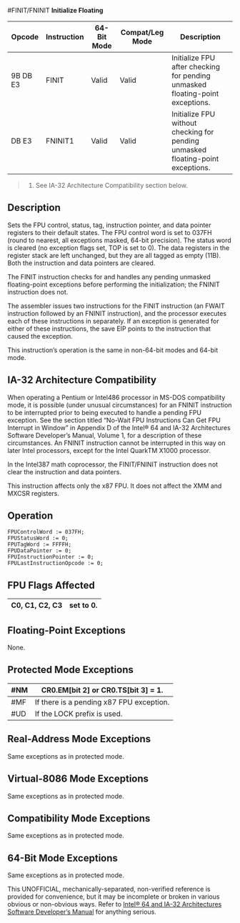 #FINIT/FNINIT
**Initialize Floating**

| Opcode   | Instruction | 64-Bit Mode | Compat/Leg Mode | Description                                                                     |
| -------- | ----------- | ----------- | --------------- | ------------------------------------------------------------------------------- |
| 9B DB E3 | FINIT       | Valid       | Valid           | Initialize FPU after checking for pending unmasked floating-point exceptions.   |
| DB E3    | FNINIT1     | Valid       | Valid           | Initialize FPU without checking for pending unmasked floating-point exceptions. |

> 1. See IA-32 Architecture Compatibility section below.

## Description

Sets the FPU control, status, tag, instruction pointer, and data pointer registers to their default states. The FPU control word is set to 037FH (round to nearest, all exceptions masked, 64-bit precision). The status word is cleared (no exception flags set, TOP is set to 0). The data registers in the register stack are left unchanged, but they are all tagged as empty (11B). Both the instruction and data pointers are cleared.

The FINIT instruction checks for and handles any pending unmasked floating-point exceptions before performing the initialization; the FNINIT instruction does not.

The assembler issues two instructions for the FINIT instruction (an FWAIT instruction followed by an FNINIT instruction), and the processor executes each of these instructions in separately. If an exception is generated for either of these instructions, the save EIP points to the instruction that caused the exception.

This instruction’s operation is the same in non-64-bit modes and 64-bit mode.

## IA-32 Architecture Compatibility

When operating a Pentium or Intel486 processor in MS-DOS compatibility mode, it is possible (under unusual circumstances) for an FNINIT instruction to be interrupted prior to being executed to handle a pending FPU exception. See the section titled “No-Wait FPU Instructions Can Get FPU Interrupt in Window” in Appendix D of the Intel® 64 and IA-32 Architectures Software Developer’s Manual, Volume 1, for a description of these circumstances. An FNINIT instruction cannot be interrupted in this way on later Intel processors, except for the Intel QuarkTM X1000 processor.

In the Intel387 math coprocessor, the FINIT/FNINIT instruction does not clear the instruction and data pointers.

This instruction affects only the x87 FPU. It does not affect the XMM and MXCSR registers.

## Operation

```
FPUControlWord := 037FH;
FPUStatusWord := 0;
FPUTagWord := FFFFH;
FPUDataPointer := 0;
FPUInstructionPointer := 0;
FPULastInstructionOpcode := 0;

```

## FPU Flags Affected

| C0, C1, C2, C3 | set to 0. |
| -------------- | --------- |

## Floating-Point Exceptions

None.

## Protected Mode Exceptions

| \#​NM  | CR0.EM[bit 2] or CR0.TS[bit 3] = 1.      |
| ------ | ---------------------------------------- |
| \#​​MF | If there is a pending x87 FPU exception. |
| #​​​UD | If the LOCK prefix is used.              |

## Real-Address Mode Exceptions

Same exceptions as in protected mode.

## Virtual-8086 Mode Exceptions

Same exceptions as in protected mode.

## Compatibility Mode Exceptions

Same exceptions as in protected mode.

## 64-Bit Mode Exceptions

Same exceptions as in protected mode.

This UNOFFICIAL, mechanically-separated, non-verified reference is provided for convenience, but it may be
incomplete or broken in various obvious or non-obvious
ways. Refer to [Intel® 64 and IA-32 Architectures Software Developer’s Manual](https://software.intel.com/en-us/download/intel-64-and-ia-32-architectures-sdm-combined-volumes-1-2a-2b-2c-2d-3a-3b-3c-3d-and-4) for anything serious.
